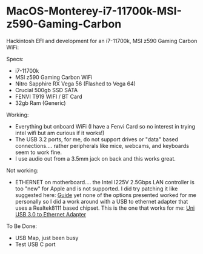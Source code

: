 # MacOS-Monterey-i7-11700k-MSI-z590-Gaming-Carbon
Hackintosh EFI and development for an i7-11700k, MSI z590 Gaming Carbon WiFi:

Specs:
* i7-11700k
* MSI z590 Gaming Carbon WiFi
* Nitro Sapphire RX Vega 56 (Flashed to Vega 64)
* Crucial 500gb SSD SATA
* FENVI T919 WIFI / BT Card
* 32gb Ram (Generic)

Working:
* Everything but onboard WiFi (I have a Fenvi Card so no interest in trying intel wifi but am curious if it works!)
* The USB 3.2 ports, for me, do not support drives or "data" based connections.... rather peripherals like mice, webcams, and keyboards seem to work fine.
* I use audio out from a 3.5mm jack on back and this works great.

Not working:
* ETHERNET on motherboard.... the Intel I225V 2.5Gbps LAN controller is too "new" for Apple and is not supported. I did try patching it like suggested here: [Guide](https://dortania.github.io/OpenCore-Install-Guide/config.plist/comet-lake.html#add-2) yet none of the options presented worked for me personally so I did a work around with a USB to ethernet adapter that uses a Realtek8111 based chipset. This is the one that works for me: [Uni USB 3.0 to Ethernet Adapter](https://www.amazon.com/uni-Ethernet-Internet-Compatible-Notebook/dp/B087QFQW6F/ref=sr_1_8?keywords=usb+3.0+to+ethernet&qid=1636773294&sr=8-8)


To Be Done:
* USB Map, just been busy
* Test USB C port

